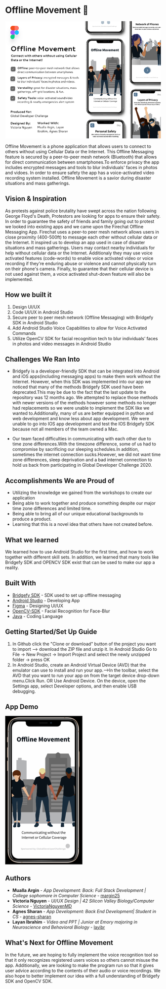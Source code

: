 # Offline Movement :iphone:
![Offline Movement Ad Poster](Dribble.png)

Offline Movement is a phone application that allows users to connect to others without using Cellular Data or the Internet.  This Offline Messaging feature is secured by a peer-to-peer mesh network (Bluetooth) that allows for direct communication between smartphones.To enforce privacy the app includes encrypted messages and tools to blur individuals' faces in photos and vidoes. In order to ensure safety the app has a voice-activated video recording system installed. Offline Movement is a savior during disaster situations and mass gatherings.

## Vision & Inspiration

As protests against police brutality have swept across the nation following George Floyd's Death, Protestors are looking for apps to ensure their safety. In order to guarantee the safety of friends and family going out to protest we looked into existing apps and we came upon the Firechat Offline Messaging App. Firechat uses a peer-to peer mesh network allows users in close proximity (400-500ft) to message each other without cellular data or the Internet. It inspired us to develop an app used in case of disaster situations and mass gatherings. Users may contact nearby individuals for help without cellular data or the Internet. Additionaly they may use voice activated features (code-words) to enable voice activated video or voice recording if they're enduring abuse or violence and cannot physically turn on their phone's camera. Finally, to guarantee that their cellular device is not used against them, a voice activated shut-down feature will also be implemented.

## How we built it
1. Design UI/UX
2. Code UI/UX in Android Studio
2. Secure peer to peer mesh network (Offline Messaging) with Bridgefy SDK in Android Studio
3. Add Android Studio Voice Capabilities to allow for Voice Activated Commands
4. Utilize OpenCV SDK for facial recognition tech to blur individuals’ faces in photos and video messages in Android Studio

## Challenges We Ran Into
* Bridgefy is a developer-friendly SDK that can be  integrated into Android and iOS apps(including messaging apps) to make them work without the Internet. However, when this SDK was implemented into our app we noticed that many of the methods Bridgefy SDK used have been deprecated.This may be due to the fact that the last update to the repository was 12 months ago. We attempted to replace those methods with newer versions of the methods however some methods no longer had replacements so we were unable to implement the SDK like we wanted to.Additionally, many of us are better equipped in python and web development and know less about app development. We were unable to go into IOS app development and test the IOS Bridgefy SDK because not all members of the team owned a Mac.

* Our team faced difficulties in communicating with each other due to time zone differences.With the timezone difference, some of us had to compromise by sacrificing our sleeping schedules.In addition, sometimes the internet connection sucks.However, we did not want time zone differences, sleep deprivation and a bad internet connection to hold us back from participating in Global Developer Challenge 2020.

## Accomplishments We are Proud of 
* Utilizing the knowledge we gained from the workshops to create our application 
* Being able to work together and produce something despite our major time zone differences and limited time.
* Being able to bring all of our unique educational backgrounds to produce a product.
* Learning that this is a novel idea that others have not created before.

## What we learned
We learned how to use Android Studio for the first time, and how to work together with different skill sets. In addition, we learned that many tools like Bridgefy SDK and OPENCV SDK exist that can be used to make our app a reality.

## Built With

* [Bridgefy SDK](https://github.com/bridgefy) - SDK used to set up offline messaging
* [Android Studio](https://developer.android.com/studio) - Developing App
* [Figma](https://www.figma.com/file/lYxk53Du04z3y3wJmFcSzx/Offline-Movement) - Designing UI/UX 
* [OpenCV-SDK](https://opencv.org/android/) - Facial Recognition for Face-Blur
* [Java](https://www.java.com/en/) - Coding Language

## Getting Started/Set Up Guide
1. In Github click the "Clone or download" button of the project you want to import --> download the ZIP file and unzip it. In Android Studio Go to File -> New Project -> Import Project and select the newly unzipped folder -> press OK
2. In Android Studio, create an Android Virtual Device (AVD) that the emulator can use to install and run your app.-->In the toolbar, select the AVD that you want to run your app on from the target device drop-down menu.Click Run. OR Use Android Device. On the device, open the Settings app, select Developer options, and then enable USB debugging.

## App Demo
<img src="Offline_Movement.gif" width="250"/>

## Authors

* **Mualla Argin** - *App Development: Back: Full Stack Development | College sophomore in Computer Science* - [margin25](https://github.com/margin25)
* **Victoria Nguyen** - *UI/UX Design | 42 Silicon Valley Biology/Computer Science* - [VictoriaNguyenMD](https://github.com/VictoriaNguyenMD)
* **Agnes Sharan** - *App Development: Back End Development| Student in CS* - [agnes-sharan](https://github.com/agnes-sharan)
* **Layan Ibrahim** - *Video and PPT | Junior at Emory majoring in Neuroscience and Behavioral Biology* - [layibr](https://github.com/layibr)

## What's Next for Offline Movement
In the future, we are hoping to fully implement the voice recognition tool so that it only recognizes registered users voices so others cannot misuse the app. Additionally, we are looking to make the program run so that it gives user advice according to the contents of their audio or voice recordings. We also hope to better implement our idea with a full understanding of Bridgefy SDK and OpenCV SDK.

